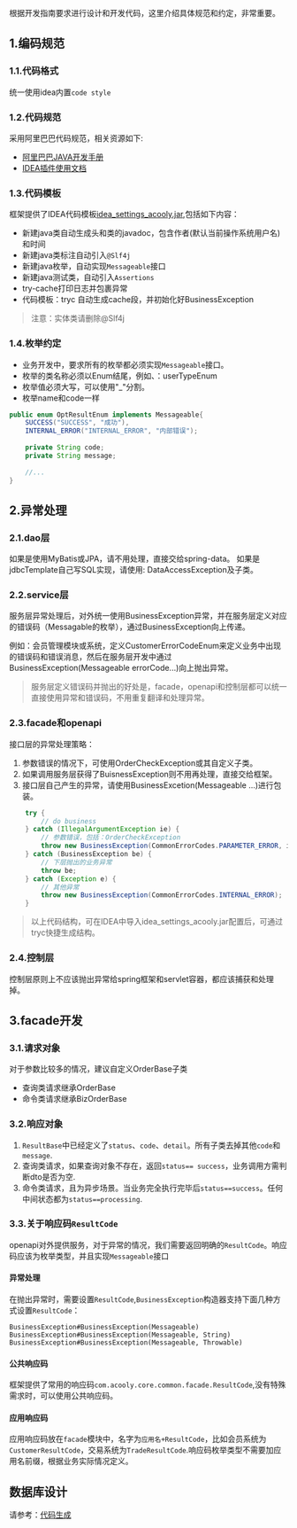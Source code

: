 <!-- title: 开发规范  -->
<!-- type: core -->
<!-- author: zhangpu, qiubo -->

根据开发指南要求进行设计和开发代码，这里介绍具体规范和约定，非常重要。


## 1.编码规范

###  1.1.代码格式

统一使用idea内置`code style`

### 1.2.代码规范

采用阿里巴巴代码规范，相关资源如下: 

* [阿里巴巴JAVA开发手册](https://github.com/alibaba/p3c/blob/master/%E9%98%BF%E9%87%8C%E5%B7%B4%E5%B7%B4Java%E5%BC%80%E5%8F%91%E6%89%8B%E5%86%8C%EF%BC%88%E8%AF%A6%E5%B0%BD%E7%89%88%EF%BC%89.pdf)
* [IDEA插件使用文档](https://github.com/alibaba/p3c/wiki/IDEA%E6%8F%92%E4%BB%B6%E4%BD%BF%E7%94%A8%E6%96%87%E6%A1%A3)

### 1.3.代码模板

框架提供了IDEA代码模板[idea\_settings\_acooly.jar](res/ide/idea/idea_settings_acooly.jar),包括如下内容：

* 新建java类自动生成头和类的javadoc，包含作者(默认当前操作系统用户名)和时间
* 新建java类标注自动引入`@Slf4j`
* 新建java枚举，自动实现`Messageable`接口
* 新建java测试类，自动引入`Assertions`
* try-cache打印日志并包裹异常
* 代码模板：tryc 自动生成cache段，并初始化好BusinessException

>注意：实体类请删除@Slf4j


### 1.4.枚举约定

* 业务开发中，要求所有的枚举都必须实现`Messageable`接口。
* 枚举的类名称必须以Enum结尾，例如、：userTypeEnum
* 枚举值必须大写，可以使用"_"分割。
* 枚举name和code一样


```java
public enum OptResultEnum implements Messageable{
    SUCCESS("SUCCESS", "成功"),
    INTERNAL_ERROR("INTERNAL_ERROR", "内部错误");
    
    private String code;
    private String message;
    
    //...
}
```


## 2.异常处理

### 2.1.dao层

如果是使用MyBatis或JPA，请不用处理，直接交给spring-data。
如果是jdbcTemplate自己写SQL实现，请使用: DataAccessException及子类。

### 2.2.service层

服务层异常处理后，对外统一使用BusinessException异常，并在服务层定义对应的错误码（Messagable的枚举），通过BusinessException向上传递。

例如：会员管理模块或系统，定义CustomerErrorCodeEnum来定义业务中出现的错误码和错误消息，然后在服务层开发中通过BusinessException(Messageable errorCode...)向上抛出异常。

> 服务层定义错误码并抛出的好处是，facade，openapi和控制层都可以统一直接使用异常和错误码，不用重复翻译和处理异常。

### 2.3.facade和openapi

接口层的异常处理策略：

1. 参数错误的情况下，可使用OrderCheckException或其自定义子类。
2. 如果调用服务层获得了BuisnessException则不用再处理，直接交给框架。
3. 接口层自己产生的异常，请使用BusinessExcetion(Messageable ...)进行包装。

```java
    try {
        // do business
    } catch (IllegalArgumentException ie) {
        // 参数错误，包括：OrderCheckException
        throw new BusinessException(CommonErrorCodes.PARAMETER_ERROR, ie.getMessage());
    } catch (BusinessException be) {
        // 下层抛出的业务异常
        throw be;
    } catch (Exception e) {
        // 其他异常
        throw new BusinessException(CommonErrorCodes.INTERNAL_ERROR);
    }
```

>以上代码结构，可在IDEA中导入idea_settings_acooly.jar配置后，可通过tryc快捷生成结构。

### 2.4.控制层

控制层原则上不应该抛出异常给spring框架和servlet容器，都应该捕获和处理掉。


## 3.facade开发

### 3.1.请求对象

对于参数比较多的情况，建议自定义OrderBase子类

* 查询类请求继承OrderBase
* 命令类请求继承BizOrderBase

### 3.2.响应对象

1. 	`ResultBase`中已经定义了`status`、`code`、`detail`。所有子类去掉其他`code`和`message`.
2. 查询类请求，如果查询对象不存在，返回`status== success`，业务调用方需判断dto是否为空.
3. 命令类请求，且为异步场景。当业务完全执行完毕后`status==success`。任何中间状态都为`status==processing`.


### 3.3.关于响应码`ResultCode`

openapi对外提供服务，对于异常的情况，我们需要返回明确的`ResultCode`。响应码应该为枚举类型，并且实现`Messageable`接口

#### 异常处理

在抛出异常时，需要设置`ResultCode`,`BusinessException`构造器支持下面几种方式设置`ResultCode`：

	BusinessException#BusinessException(Messageable)
	BusinessException#BusinessException(Messageable, String)
	BusinessException#BusinessException(Messageable, Throwable)

####  公共响应码

框架提供了常用的响应码`com.acooly.core.common.facade.ResultCode`,没有特殊需求时，可以使用公共响应码。

#### 应用响应码

应用响应码放在`facade`模块中，名字为`应用名+ResultCode`，比如会员系统为`CustomerResultCode`，交易系统为`TradeResultCode`.响应码枚举类型不需要加应用名前缀，根据业务实际情况定义。


## 数据库设计

请参考：[代码生成](acooly-coder.html)

